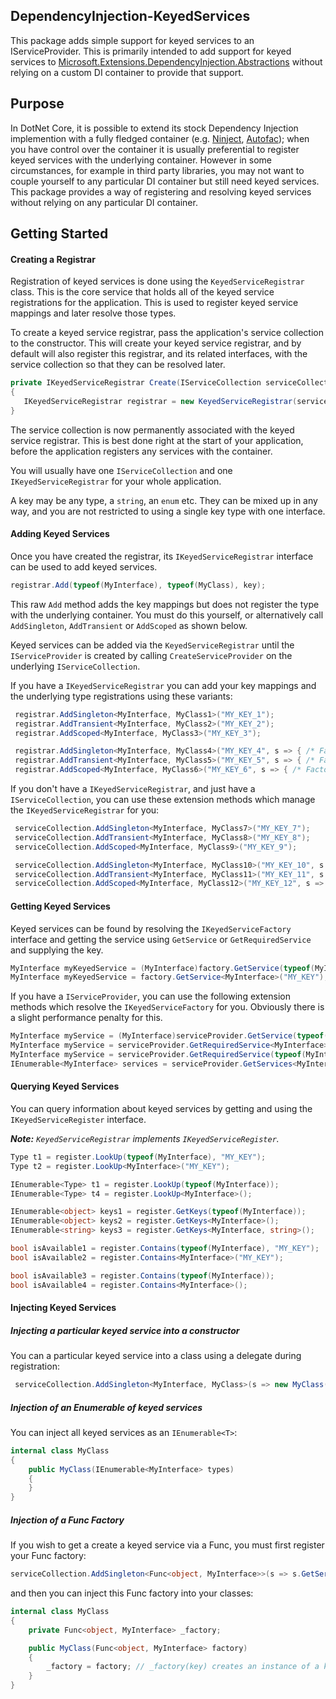 ## DependencyInjection-KeyedServices

This package adds simple support for keyed services to an IServiceProvider. This is primarily intended to add support for keyed services to [Microsoft.Extensions.DependencyInjection.Abstractions](https://www.nuget.org/packages/Microsoft.Extensions.DependencyInjection.Abstractions/) without relying on a custom DI container to provide that support.

## Purpose

In DotNet Core, it is possible to extend its stock Dependency Injection implemention with a fully fledged container (e.g. [Ninject](http://www.ninject.org/), [Autofac](https://autofac.org/)); when you have control over the container it is usually preferential to register keyed services with the underlying container. However in some circumstances, for example in third party libraries, you may not want to couple yourself to any particular DI container but still need keyed services. This package provides a way of registering and resolving keyed services without relying on any particular DI container.

## Getting Started

#### Creating a Registrar
Registration of keyed services is done using the ```KeyedServiceRegistrar``` class. This is the core service that holds all of the keyed service registrations for the application. This is used to register keyed service mappings and later resolve those types.

To create a keyed service registrar, pass the application's service collection to the constructor. This will create your keyed service registrar, and by default will also register this registrar, and its related interfaces, with the service collection so that they can be resolved later.

``` csharp
private IKeyedServiceRegistrar Create(IServiceCollection serviceCollection)
{
   IKeyedServiceRegistrar registrar = new KeyedServiceRegistrar(serviceCollection);
}
```
The service collection is now permanently associated with the keyed service registrar. This is best done right at the start of your application, before the application registers any services with the container.

You will usually have one ```IServiceCollection``` and one ```IKeyedServiceRegistrar``` for your whole application.

A key may be any type, a ```string```, an ```enum``` etc. They can be mixed up in any way, and you are not restricted to using a single key type with one interface.

#### Adding Keyed Services
Once you have created the registrar, its ```IKeyedServiceRegistrar``` interface can be used to add keyed services.

``` csharp
registrar.Add(typeof(MyInterface), typeof(MyClass), key);
```

This raw ```Add``` method adds the key mappings but does not register the type with the underlying container. You must do this yourself, or alternatively call ```AddSingleton```, ```AddTransient``` or ```AddScoped``` as shown below.

Keyed services can be added via the ```KeyedServiceRegistrar``` until the ```IServiceProvider``` is created by calling ```CreateServiceProvider``` on the underlying ```IServiceCollection```.

If you have a ```IKeyedServiceRegistrar``` you can add your key mappings and the underlying type registrations using these variants:

``` csharp
 registrar.AddSingleton<MyInterface, MyClass1>("MY_KEY_1");
 registrar.AddTransient<MyInterface, MyClass2>("MY_KEY_2");
 registrar.AddScoped<MyInterface, MyClass3>("MY_KEY_3");

 registrar.AddSingleton<MyInterface, MyClass4>("MY_KEY_4", s => { /* Factory delegate */ });
 registrar.AddTransient<MyInterface, MyClass5>("MY_KEY_5", s => { /* Factory delegate */ });
 registrar.AddScoped<MyInterface, MyClass6>("MY_KEY_6", s => { /* Factory delegate */ });
```

If you don't have a ```IKeyedServiceRegistrar```, and just have a ```IServiceCollection```,  you can use these extension methods which manage the ```IKeyedServiceRegistrar``` for you:

``` csharp
 serviceCollection.AddSingleton<MyInterface, MyClass7>("MY_KEY_7");
 serviceCollection.AddTransient<MyInterface, MyClass8>("MY_KEY_8");
 serviceCollection.AddScoped<MyInterface, MyClass9>("MY_KEY_9");

 serviceCollection.AddSingleton<MyInterface, MyClass10>("MY_KEY_10", s => { /* Factory delegate */ });
 serviceCollection.AddTransient<MyInterface, MyClass11>("MY_KEY_11", s => { /* Factory delegate */ });
 serviceCollection.AddScoped<MyInterface, MyClass12>("MY_KEY_12", s => { /* Factory delegate */ });
```

#### Getting Keyed Services
Keyed services can be found by resolving the ```IKeyedServiceFactory``` interface and getting the service using ```GetService``` or ```GetRequiredService``` and supplying the key.

``` csharp
MyInterface myKeyedService = (MyInterface)factory.GetService(typeof(MyInterface), "MY_KEY");
MyInterface myKeyedService = factory.GetService<MyInterface>("MY_KEY");
```

If you have a ```IServiceProvider```, you can use the following extension methods which resolve the ```IKeyedServiceFactory``` for you. Obviously there is a slight performance penalty for this.

``` csharp
MyInterface myService = (MyInterface)serviceProvider.GetService(typeof(MyInterface), "MY_KEY");
MyInterface myService = serviceProvider.GetRequiredService<MyInterface>("MY_KEY")
MyInterface myService = serviceProvider.GetRequiredService(typeof(MyInterface), "MY_KEY")
IEnumerable<MyInterface> services = serviceProvider.GetServices<MyInterface>();
```


#### Querying Keyed Services
You can query information about keyed services by getting and using the ```IKeyedServiceRegister``` interface. 

***Note:** ```KeyedServiceRegistrar``` implements ```IKeyedServiceRegister```.*

``` csharp
Type t1 = register.LookUp(typeof(MyInterface), "MY_KEY");
Type t2 = register.LookUp<MyInterface>("MY_KEY");

IEnumerable<Type> t1 = register.LookUp(typeof(MyInterface));
IEnumerable<Type> t4 = register.LookUp<MyInterface>();

IEnumerable<object> keys1 = register.GetKeys(typeof(MyInterface));
IEnumerable<object> keys2 = register.GetKeys<MyInterface>();
IEnumerable<string> keys3 = register.GetKeys<MyInterface, string>();

bool isAvailable1 = register.Contains(typeof(MyInterface), "MY_KEY");
bool isAvailable2 = register.Contains<MyInterface>("MY_KEY");

bool isAvailable3 = register.Contains(typeof(MyInterface));
bool isAvailable4 = register.Contains<MyInterface>();
```

#### Injecting Keyed Services

##### Injecting a particular keyed service into a constructor
You can a particular keyed service into a class using a delegate during registration:

``` csharp
 serviceCollection.AddSingleton<MyInterface, MyClass>(s => new MyClass(s.GetService<IDependency>("KEY"))
```

##### Injection of an Enumerable of keyed services 
You can inject all keyed services as an ```IEnumerable<T>```:

``` csharp
internal class MyClass
{
	public MyClass(IEnumerable<MyInterface> types)
	{
	}
}
```

##### Injection of a Func Factory

If you wish to get a create a keyed service via a Func, you must first register your Func factory:

``` csharp
serviceCollection.AddSingleton<Func<object, MyInterface>>(s => s.GetService<MyInterface>);
```

and then you can inject this Func factory into your classes:

``` csharp
internal class MyClass
{
	private Func<object, MyInterface> _factory;

	public MyClass(Func<object, MyInterface> factory)
	{
		_factory = factory; // _factory(key) creates an instance of a keyed service
	}
}
```
